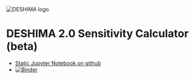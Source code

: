 ![DESHIMA logo](http://deshima.ewi.tudelft.nl/image/deshima_logo.png)

# DESHIMA 2.0 Sensitivity Calculator (beta)

- [Static Jupyter Notebook  on github](https://github.com/van-der-endo/desim/blob/master/sensitivity.ipynb)
- [![Binder](https://mybinder.org/badge_logo.svg)](https://mybinder.org/v2/gh/van-der-endo/desim/master?filepath=sensitivity.ipynb)

